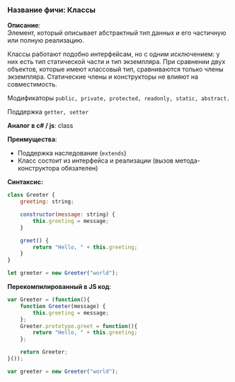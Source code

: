 ### Название фичи: Классы

**Описание**:  
Элемент, который описывает абстрактный тип данных и его частичную или полную реализацию.

Классы работают подобно интерфейсам, но с одним исключением: у них есть тип статической части и тип экземпляра. При сравнении двух объектов, которые имеют классовый тип, сравниваются только члены экземпляра. Статические члены и конструкторы не влияют на совместимость.

Модификаторы `public, private, protected, readonly, static, abstract.`

Поддержка `getter, setter`

**Аналог в c\# / js**: class

**Преимущества**:

* Поддержка наследование \(`extends`\)
* Класс состоит из интерфейса и реализации \(вызов метода-конструктора обязателен\)

**Синтаксис:**

```js
class Greeter {
    greeting: string;

    constructor(message: string) {
        this.greeting = message;
    }

    greet() {
        return "Hello, " + this.greeting;
    }
}

let greeter = new Greeter("world");
```

**Перекомпилированный в JS код**:

```js
var Greeter = (function(){
    function Greeter(message) {
        this.greeting = message;
    };
    Greeter.prototype.greet = function(){
        return "Hello, " + this.greeting;
    };

    return Greeter;
}());

var greeter = new Greeter("world");
```



